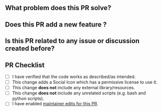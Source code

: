 <!--

## Read this before opening a PR.

Thank you for contributing to hugo-blog-awesome!
Please fill out the following questions to make it easier for us to review your
changes. Neither you need to answer all questions nor you have to check all the boxes below.

-->


## What problem does this PR solve?

<!--
A small description of the fix.
-->

## Does this PR add a new feature ?

<!--
A small description of the feature.
-->

## Is this PR related to any issue or discussion created before?

<!--
Provide link(s) to any releavant issue or discussions post here.

If this PR resolves an existing issue (say issue number 1), write "Closes #1" in your pull request description (not in title) so that the issue is closed automatically when this PR is merged.
-->


## PR Checklist

- [ ] I have verified that the code works as described/as intended.
- [ ] This change adds a Social Icon which has a permissive license to use it.
- [ ] This change **does not** include any external library/resources.
- [ ] This change **does not** include any unrelated scripts (e.g. bash and python scripts).
- [ ] I have enabled [maintainer edits for this PR](https://help.github.com/en/github/collaborating-with-issues-and-pull-requests/allowing-changes-to-a-pull-request-branch-created-from-a-fork).